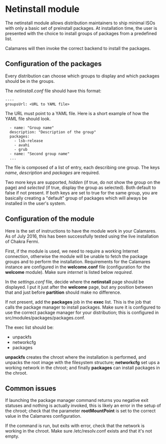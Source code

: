# Netinstall module

The netinstall module allows distribution maintainers to ship minimal ISOs with only a basic set of preinstall packages.
At installation time, the user is presented with the choice to install groups of packages from a predefined list.

Calamares will then invoke the correct backend to install the packages.

## Configuration of the packages
Every distribution can choose which groups to display and which packages should be in the groups.

The *netinstall.conf* file should have this format:

    ----
    groupsUrl: <URL to YAML file>

The URL must point to a YAML file. Here is a short example of how the YAML file should look.

      - name: "Group name"
      description: "Description of the group"
      packages:
        - lsb-release
        - avahi
        - grub
      - name: "Second group name"
      ...


The file is composed of a list of entry, each describing one group. The keys *name*, *description* and *packages* are required.

Two more keys are supported, *hidden* (if true, do not show the group on the page) and *selected* (if true, display the group as selected). Both default to false if not present.
If both keys are set to true for the same group, you are basically creating a "default" group of packages which will always be installed in the user's system.

## Configuration of the module
Here is the set of instructions to have the module work in your Calamares. As of July 2016, this has been successfully 
tested using the live installation of Chakra Fermi.

First, if the module is used, we need to require a working Internet connection, otherwise the module will be
unable to fetch the package groups and to perform the installation. Requirements for the Calamares instance
are configured in the **welcome.conf** file (configuration for the **welcome** module). Make sure *internet*
is listed below *required*.

In the *settings.conf* file, decide where the **netinstall** page should be displayed. I put it just after the
**welcome** page, but any position between that and just before **partition** should make no difference.

If not present, add the **packages** job in the **exec** list. This is the job that calls the package manager
to install packages. Make sure it is configured to use the correct package manager for your distribution; this
is configured in src/modules/packages/packages.conf.

The exec list should be:

  - unpackfs
  - networkcfg
  - packages

**unpackfs** creates the chroot where the installation is performed, and unpacks the root image with the filesystem
structure; **networkcfg** set ups a working network in the chroot; and finally **packages** can install packages
in the chroot.

## Common issues
If launching the package manager command returns you negative exit statuses and nothing is actually invoked, this
is likely an error in the setup of the chroot; check that the parameter **rootMountPoint** is set to the correct
value in the Calamares configuration.

If the command is run, but exits with error, check that the network is working in the chroot. Make sure /etc/resolv.conf
exists and that it's not empty.

